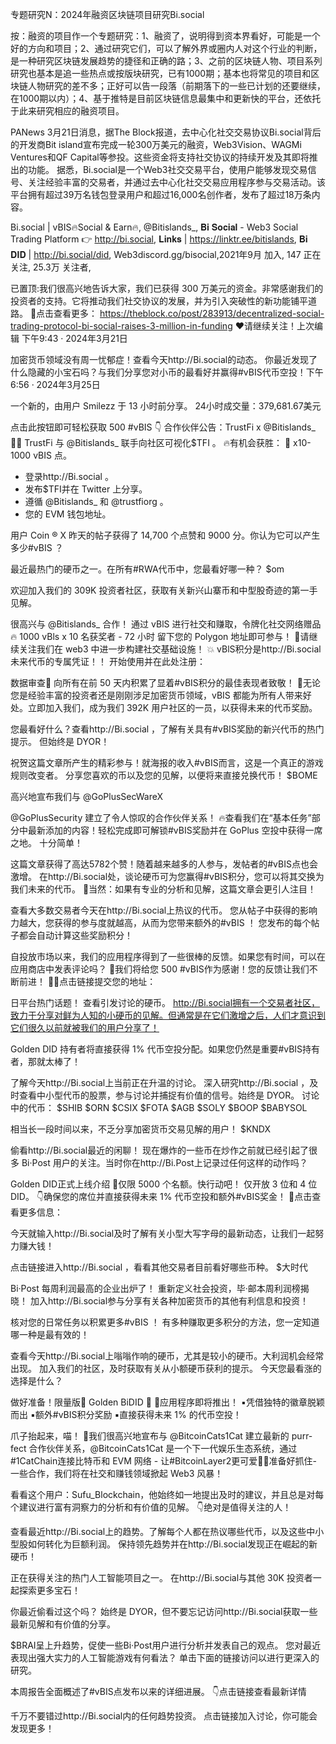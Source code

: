 专题研究N：2024年融资区块链项目研究Bi.social


按：融资的项目作一个专题研究：1、融资了，说明得到资本界看好，可能是一个好的方向和项目；2、通过研究它们，可以了解外界或圈内人对这个行业的判断，是一种研究区块链发展趋势的捷径和正确的路；3、之前的区块链人物、项目系列研究也基本是追一些热点或按版块研究，已有1000期；基本也将常见的项目和区块链人物研究的差不多；正好可以告一段落（前期落下的一些已计划的还要继续，在1000期以内）；4、基于推特是目前区块链信息最集中和更新快的平台，还依托于此来研究相应的融资项目。

PANews 3月21日消息，据The Block报道，去中心化社交交易协议Bi.social背后的开发商Bit island宣布完成一轮300万美元的融资，Web3Vision、WAGMi Ventures和QF Capital等参投。这些资金将支持社交协议的持续开发及其即将推出的功能。
据悉，Bi.social是一个Web3社交交易平台，使用户能够发现交易信号、关注经验丰富的交易者，并通过去中心化社交交易应用程序参与交易活动。该平台拥有超过39万名钱包登录用户和超过16,000名创作者，发布了超过18万条内容。

Bi.social | vBIS🔥Social & Earn🔥,
@Bitislands_,
𝐁𝐢 𝐒𝐨𝐜𝐢𝐚𝐥 - Web3 Social Trading Platform  👉 http://bi.social,
𝐋𝐢𝐧𝐤𝐬 | https://linktr.ee/bitislands,
𝐁𝐢 𝐃𝐈𝐃 | http://bi.social/did,
Web3discord.gg/bisocial,2021年9月 加入,
147 正在关注,
25.3万 关注者,


已置顶:我们很高兴地告诉大家，我们已获得 300 万美元的资金。非常感谢我们的投资者的支持。它将推动我们社交协议的发展，并为引入突破性的新功能铺平道路。
🔗点击查看更多：
https://theblock.co/post/283913/decentralized-social-trading-protocol-bi-social-raises-3-million-in-funding
❤️请继续关注！上次编辑
下午9:43 · 2024年3月21日

加密货币领域没有周一忧郁症！查看今天http://Bi.social的动态。
你最近发现了什么隐藏的小宝石吗？与我们分享您对小币的最看好并赢得#vBIS代币空投！下午6:56 · 2024年3月25日

一个新的，由用户 Smilezz 于 13 小时前分享。
24小时成交量：379,681.67美元

点击此按钮即可轻松获取 500 #vBIS 👇
合作伙伴公告：TrustFi x 
@Bitislands_
🤝🏻 TrustFi 与
@Bitislands_
联手向社区可视化$TFI 。
🔥有机会获胜：
🔹 x10- 1000 vBIS 点。
- 登录http://Bi.social 。
- 发布$TFI并在 Twitter 上分享。
- 遵循
@Bitislands_
和
@trustfiorg
 。
- 您的 EVM 钱包地址。

用户 Coin ® X 昨天的帖子获得了 14,700 个点赞和 9000 分。你认为它可以产生多少#vBIS ？

最近最热门的硬币之一。在所有#RWA代币中，您最看好哪一种？ $om

欢迎加入我们的 309K 投资者社区，获取有关新兴山寨币和中型股奇迹的第一手见解。

很高兴与
@Bitislands_
合作！
通过 vBlS 进行社交和赚取，令牌化社交网络赠品🔥 1000 vBls x 10 名获奖者 - 72 小时
留下您的 Polygon 地址即可参与！
💪请继续关注我们在 web3 中进一步构建社交基础设施！
💥 vBlS积分是http://Bi.social未来代币的专属凭证！！
开始使用并在此处注册：

数据审查🪩
向所有在前 50 天内积累了显着#vBIS积分的最佳表现者致敬！
📍无论您是经验丰富的投资者还是刚刚涉足加密货币领域，vBIS 都能为所有人带来好处。立即加入我们，成为我们 392K 用户社区的一员，以获得未来的代币奖励。

您最看好什么？查看http://Bi.social ，了解有关具有#vBIS奖励的新兴代币的热门提示。
但始终是 DYOR！

祝贺这篇文章所产生的精彩参与！就海报的收入#vBIS而言，这是一个真正的游戏规则改变者。
分享您喜欢的币以及您的见解，以便将来直接兑换代币！ $BOME

高兴地宣布我们与
@GoPlusSecWareX
 
@GoPlusSecurity
建立了令人惊叹的合作伙伴关系！
🔥查看我们在“基本任务”部分中最新添加的内容！轻松完成即可解锁#vBIS奖励并在 GoPlus 空投中获得一席之地。
十分简单！

这篇文章获得了高达5782个赞！随着越来越多的人参与，发帖者的#vBIS点也会激增。
在http://Bi.social处，谈论硬币可为您赢得#vBIS积分，您可以将其交换为我们未来的代币。
🧿当然：如果有专业的分析和见解，这篇文章会更引人注目！

查看大多数交易者今天在http://Bi.social上热议的代币。
您从帖子中获得的影响力越大，您获得的参与度就越高，从而为您带来额外的#vBIS ！
您发布的每个帖子都会自动计算这些奖励积分！

自投放市场以来，我们的应用程序得到了一些很棒的反馈。如果您有时间，可以在应用商店中发表评论吗？
🩵我们将给您 500 #vBIS作为感谢！您的反馈让我们不断前进！
💪🏻点击链接提交您的地址：

日平台热门话题！
查看引发讨论的硬币。 http://Bi.social拥有一个交易者社区，致力于分享对鲜为人知的小硬币的见解。但通常是在它们激增之后，人们才意识到它们很久以前就被我们的用户分享了！

Golden DID 持有者将直接获得 1% 代币空投分配。如果您仍然是重要#vBIS持有者，那就太棒了！

了解今天http://Bi.social上当前正在升温的讨论。
深入研究http://Bi.social ，及时查看中小型代币的股票，参与讨论并捕捉有价值的信号。始终是 DYOR。
讨论中的代币： $SHIB $ORN $CSIX $FOTA $AGB $SOLY $BOOP $BABYSOL

相当长一段时间以来，不乏分享加密货币交易见解的用户！
$KNDX


偷看http://Bi.social最近的闲聊！
现在爆炸的一些币在炒作之前就已经引起了很多 Bi·Post 用户的关注。当时你在http://Bi.Post上记录过任何这样的动作吗？

Golden DID正式上线介绍
🚀仅限 5000 个名额。快行动吧！
仅开放 3 位和 4 位 DID。
👇确保您的席位并直接获得未来 1% 代币空投和额外#vBIS奖金！
🎈点击查看更多信息：

今天就输入http://Bi.social及时了解有关小型大写字母的最新动态，让我们一起努力赚大钱！

点击链接进入http://Bi.social ，看看其他交易者目前看好哪些币种。
$大时代

Bi·Post 每周利润最高的企业出炉了！
重新定义社会投资，毕·邮本周利润榜揭晓！
加入http://Bi.social参与分享有关各种加密货币的其他有利信息和投资！

核对您的日常任务以积累更多#vBIS ！
有多种赚取更多积分的方法，您一定知道哪一种是最有效的！

查看今天http://Bi.social上嗡嗡作响的硬币，尤其是较小的硬币。大利润机会经常出现。
加入我们的社区，及时获取有关从小额硬币获利的提示。
今天您最看涨的选择是什么？

做好准备！限量版🪪 Golden BiDID 🪪
🚀应用程序即将推出！
▪️凭借独特的徽章脱颖而出
▪️额外#vBIS积分奖励
▪️直接获得未来 1% 的代币空投！

爪子抬起来，喵！
🚀我们很高兴地宣布与
@BitcoinCats1Cat
建立最新的 purr-fect 合作伙伴关系，@BitcoinCats1Cat 是一个下一代娱乐生态系统，通过#1CatChain连接比特币和 EVM 网络 - 让#BitcoinLayer2更可爱🧡🐾准备好抓住- 一些合作，我们将在社交和赚钱领域掀起 Web3 风暴！

看看这个用户：Sufu_Blockchain，他始终如一地提出及时的建议，并且总是对每个建议进行富有洞察力的分析和有价值的见解。
👇绝对是值得关注的人！

查看最近http://Bi.social上的趋势。了解每个人都在热议哪些代币，以及这些中小型股如何转化为巨额利润。
保持领先趋势并在http://Bi.social发现正在崛起的新硬币！

正在获得关注的热门人工智能项目之一。
在http://Bi.social与其他 30K 投资者一起探索更多宝石！

你最近偷看过这个吗？
始终是 DYOR，但不要忘记访问http://Bi.social获取一些最新见解和有价值的分享。

$BRAI呈上升趋势，促使一些Bi·Post用户进行分析并发表自己的观点。
您对最近表现出强大实力的人工智能游戏有何看法？
单击下面的链接访问以进行更深入的研究。

本周报告全面概述了#vBIS点发布以来的详细进展。
👇点击链接查看最新详情

千万不要错过http://Bi.social内的任何趋势投资。
点击链接加入讨论，你可能会发现更多！

